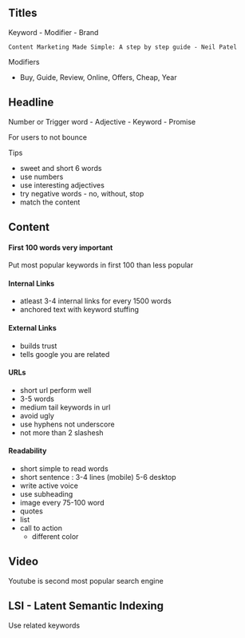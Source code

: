 
## Titles
Keyword - Modifier - Brand

`Content Marketing Made Simple: A step by step guide - Neil Patel`

Modifiers
- Buy, Guide, Review, Online, Offers, Cheap, Year


## Headline
Number or Trigger word - Adjective - Keyword - Promise

For users to not bounce

Tips
- sweet and short 6 words
- use numbers
- use interesting adjectives
- try negative words - no, without, stop
- match the content

## Content
#### First 100 words very important
Put most popular keywords in first 100 than less popular

#### Internal Links
- atleast 3-4 internal links for every 1500 words
- anchored text with keyword stuffing

#### External Links
- builds trust
- tells google you are related

#### URLs
- short url perform well
- 3-5 words
- medium tail keywords in url
- avoid ugly
- use hyphens not underscore
- not more than 2 slashesh


#### Readability
- short simple to read words
- short sentence : 3-4 lines (mobile) 5-6 desktop
- write active voice
- use subheading
- image every 75-100 word
- quotes
- list
- call to action
  - different color
  
## Video
Youtube is second most popular search engine

## LSI - Latent Semantic Indexing
Use related keywords






